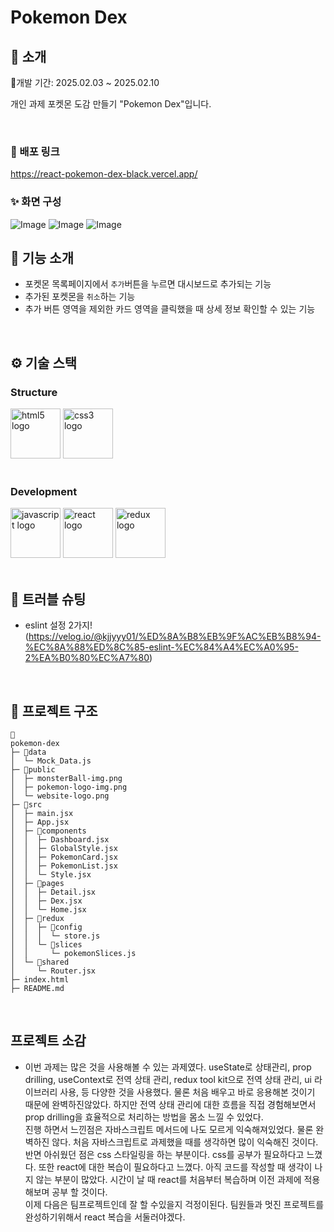 # Pokemon Dex

</div>

## 📝 소개

📅개발 기간: 2025.02.03 ~ 2025.02.10

개인 과제 포켓몬 도감 만들기 "Pokemon Dex"입니다.

<br />

### 💬 배포 링크

https://react-pokemon-dex-black.vercel.app/

### ✨ 화면 구성

![Image](https://github.com/user-attachments/assets/e0521b4e-f212-4201-a849-adfc55f708c6)
![Image](https://github.com/user-attachments/assets/7862bb9c-4d62-4520-915f-0fe7c1fd926b)
![Image](https://github.com/user-attachments/assets/940babee-66f9-4245-a88a-7f2bacedab09)
<br />

## 📄 기능 소개

- 포켓몬 목록페이지에서 `추가`버튼을 누르면 대시보드로 추가되는 기능
- 추가된 포켓몬을 `취소`하는 기능
- 추가 버튼 영역을 제외한 카드 영역을 클릭했을 때 상세 정보 확인할 수 있는 기능

<br />

## ⚙ 기술 스택

### Structure

<div>
<img src="https://cdn.jsdelivr.net/gh/devicons/devicon/icons/html5/html5-original.svg" width="80" alt="html5 logo"  />
<img src="https://cdn.jsdelivr.net/gh/devicons/devicon/icons/css3/css3-original.svg" width="80" alt="css3 logo"  />
<div />
<br />
    
### Development
<div>
<img src="https://cdn.jsdelivr.net/gh/devicons/devicon/icons/javascript/javascript-original.svg" width="80" alt="javascript logo"  />
<img src="https://cdn.jsdelivr.net/gh/devicons/devicon/icons/react/react-original.svg" width="80" alt="react logo"  />
<img src="https://cdn.jsdelivr.net/gh/devicons/devicon/icons/redux/redux-original.svg" width="80" alt="redux logo"  />
</div>

<br />

## 🤔 트러블 슈팅

- eslint 설정 2가지! (https://velog.io/@kjjyyy01/%ED%8A%B8%EB%9F%AC%EB%B8%94-%EC%8A%88%ED%8C%85-eslint-%EC%84%A4%EC%A0%95-2%EA%B0%80%EC%A7%80)


<br />

## 📁 프로젝트 구조

```
📁
pokemon-dex
├─ 📁data
│  └─ Mock_Data.js
├─ 📁public
│  ├─ monsterBall-img.png
│  ├─ pokemon-logo-img.png
│  └─ website-logo.png
├─ 📁src
│  ├─ main.jsx
│  ├─ App.jsx
│  ├─ 📁components
│  │  ├─ Dashboard.jsx
│  │  ├─ GlobalStyle.jsx
│  │  ├─ PokemonCard.jsx
│  │  ├─ PokemonList.jsx
│  │  └─ Style.jsx
│  ├─ 📁pages
│  │  ├─ Detail.jsx
│  │  ├─ Dex.jsx
│  │  └─ Home.jsx
│  ├─ 📁redux
│  │  ├─ 📁config
│  │  │  └─ store.js
│  │  └─ 📁slices
│  │     └─ pokemonSlices.js
│  └─ 📁shared
│     └─ Router.jsx
├─ index.html
├─ README.md
```

<br />

## 프로젝트 소감

- 이번 과제는 많은 것을 사용해볼 수 있는 과제였다. useState로 상태관리, prop drilling, useContext로 전역 상태 관리, redux tool kit으로 전역 상태 관리, ui 라이브러리 사용, 등 다양한 것을 사용했다. 물론 처음 배우고 바로 응용해본 것이기 때문에 완벽하진않았다. 하지만 전역 상태 관리에 대한 흐름을 직접 경험해보면서 prop drilling을 효율적으로 처리하는 방법을 몸소 느낄 수 있었다. <br/> 진행 하면서 느낀점은 자바스크립트 메서드에 나도 모르게 익숙해져있었다. 물론 완벽하진 않다. 처음 자바스크립트로 과제했을 때를 생각하면 많이 익숙해진 것이다. 반면 아쉬웠던 점은 css 스타일링을 하는 부분이다. css를 공부가 필요하다고 느꼈다. 또한 react에 대한 복습이 필요하다고 느꼈다. 아직 코드를 작성할 때 생각이 나지 않는 부분이 많았다. 시간이 날 때 react를 처음부터 복습하며 이전 과제에 적용해보며 공부 할 것이다.<br/>
  이제 다음은 팀프로젝트인데 잘 할 수있을지 걱정이된다. 팀원들과 멋진 프로젝트를 완성하기위해서 react 복습을 서둘러야겠다.
